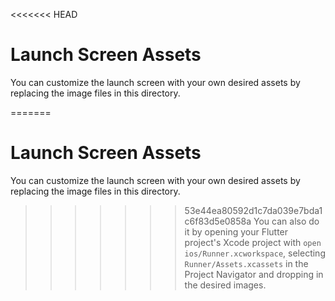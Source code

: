 <<<<<<< HEAD
# Launch Screen Assets

You can customize the launch screen with your own desired assets by replacing the image files in this directory.

=======
# Launch Screen Assets

You can customize the launch screen with your own desired assets by replacing the image files in this directory.

>>>>>>> 53e44ea80592d1c7da039e7bda1c6f83d5e0858a
You can also do it by opening your Flutter project's Xcode project with `open ios/Runner.xcworkspace`, selecting `Runner/Assets.xcassets` in the Project Navigator and dropping in the desired images.